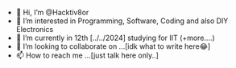 - 👋 Hi, I’m @Hacktiv8or
- 👀 I’m interested in Programming, Software, Coding and also DIY Electronics
- 🌱 I’m currently in 12th [../../2024] studying for IIT (+more....)
- 💞️ I’m looking to collaborate on ...[idk what to write here😂]
- 📫 How to reach me ...[just talk here only..]

<!---
Hacktiv8or/Hacktiv8or is a ✨ special ✨ repository because its `README.md` (this file) appears on your GitHub profile.
You can click the Preview link to take a look at your changes.
--->
